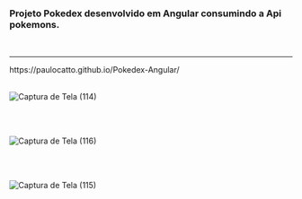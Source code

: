 <h3> Projeto Pokedex desenvolvido em Angular consumindo a Api pokemons.</h3>
<br>
<hr>
https://paulocatto.github.io/Pokedex-Angular/
<br>
<br>

![Captura de Tela (114)](https://github.com/PauloCatto/Pokedex-Angular/assets/108766424/0f4ad161-4427-4800-add1-f80005d370cc)

<br>
<br>

![Captura de Tela (116)](https://github.com/PauloCatto/Pokedex-Angular/assets/108766424/3c7ff12a-8f06-4a4d-964b-70cb4f80b3cc)

<br>
<br>

![Captura de Tela (115)](https://github.com/PauloCatto/Pokedex-Angular/assets/108766424/05494bf7-c935-4d8f-8f4e-e8c917ed6ff3)

